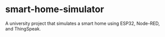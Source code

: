 # smart-home-simulator
A university project that simulates a smart home using ESP32, Node-RED, and ThingSpeak.
